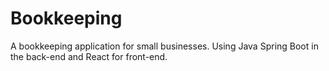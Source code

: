 # Bookkeeping
A bookkeeping application for small businesses. Using Java Spring Boot in the back-end and React for front-end.
